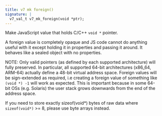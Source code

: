 ```yaml
---
title: v7 mk foreign()
signature: |
  v7_val_t v7_mk_foreign(void *ptr);
---
```


Make JavaScript value that holds C/C++ `void *` pointer.

A foreign value is completely opaque and JS code cannot do anything useful
with it except holding it in properties and passing it around.
It behaves like a sealed object with no properties.

NOTE:
Only valid pointers (as defined by each supported architecture) will fully
preserved. In particular, all supported 64-bit architectures (x86_64, ARM-64)
actually define a 48-bit virtual address space.
Foreign values will be sign-extended as required, i.e creating a foreign
value of something like `(void *) -1` will work as expected. This is
important because in some 64-bit OSs (e.g. Solaris) the user stack grows
downwards from the end of the address space.

If you need to store exactly sizeof(void*) bytes of raw data where
`sizeof(void*)` >= 8, please use byte arrays instead. 

